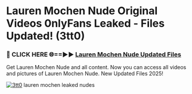 # Lauren Mochen Nude Original Videos 0nlyFans Leaked - Files Updated! (3tt0)

<h3>🔴 CLICK HERE 🌐==►► <a href="https://tinyurl.com/yc6ubb5a" rel="nofollow">Lauren Mochen Nude Updated Files</a></h3>

Get Lauren Mochen Nude and all content. Now you can access all videos and pictures of Lauren Mochen Nude. New Updated Files 2025!

[![3tt0](https://i.imgur.com/7eu0CRL.gif)](https://tinyurl.com/yc6ubb5a)
lauren mochen leaked nudes